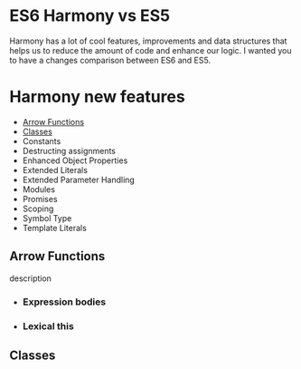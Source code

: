 # ES6 Harmony vs ES5 
Harmony has a lot of cool features, improvements and data structures that helps us to reduce the amount of code and enhance our logic.
I wanted you to have a changes comparison between ES6 and ES5.


Harmony new features
===

- [Arrow Functions](#arrow-functions)
- [Classes](#classes)
- Constants
- Destructing assignments
- Enhanced Object Properties
- Extended Literals
- Extended Parameter Handling
- Modules
- Promises
- Scoping
- Symbol Type
- Template Literals

## Arrow Functions
description
  - ### Expression bodies
  - ### Lexical this

## Classes
